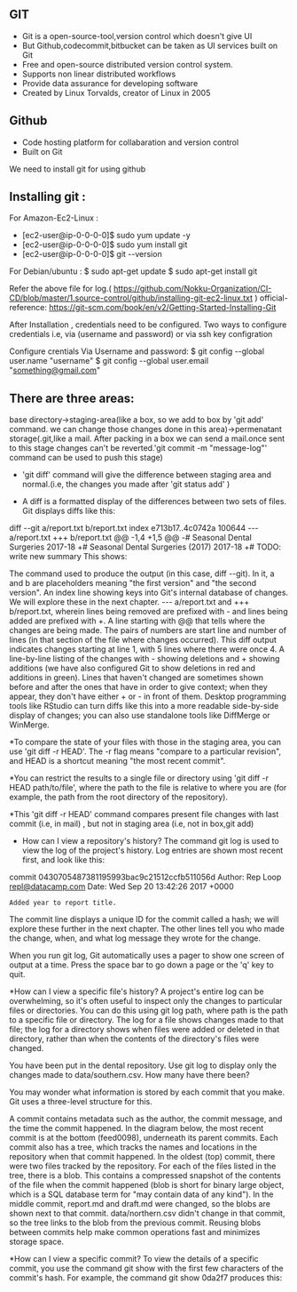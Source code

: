 ## GIT
- Git is a open-source-tool,version control which doesn't give UI
- But Github,codecommit,bitbucket can be taken as UI services built on Git
- Free and open-source distributed version control system.
- Supports non linear distributed workflows
- Provide data assurance for developing software
- Created by Linux Torvalds, creator of Linux in 2005

## Github
- Code hosting platform for collabaration and version control
- Built on Git

We need to install git for using github
## Installing git :
For Amazon-Ec2-Linux :
- [ec2-user@ip-0-0-0-0]$ sudo yum update -y
- [ec2-user@ip-0-0-0-0]$ sudo yum install git
- [ec2-user@ip-0-0-0-0]$ git --version

For Debian/ubuntu :
$ sudo apt-get update
$ sudo apt-get install git

Refer the above file for log.( https://github.com/Nokku-Organization/CI-CD/blob/master/1.source-control/github/installing-git-ec2-linux.txt )
official-reference: https://git-scm.com/book/en/v2/Getting-Started-Installing-Git


After Installation , credentials need to be configured.
Two ways to configure credentials i.e, via (username and password) or via ssh key configration

Configure crentials Via Username and password:
$ git config --global user.name "username"
$ git config --global user.email "something@gmail.com"


## There are three areas:
 base directory->staging-area(like a box, so we add to box by 'git add' command. we can change those changes done in this area)->permenatant storage(.git,like 
 a mail. After packing in a box we can send a mail.once sent to this stage changes can't be reverted.'git commit -m "message-log"' command can be used to push 
 this stage)
 
- 'git diff' command will give the difference between staging area and normal.(i.e, the changes you made after 'git status add' )

- A diff is a formatted display of the differences between two sets of files. Git displays diffs like this:

diff --git a/report.txt b/report.txt
index e713b17..4c0742a 100644
--- a/report.txt
+++ b/report.txt
@@ -1,4 +1,5 @@
-# Seasonal Dental Surgeries 2017-18
+# Seasonal Dental Surgeries (2017) 2017-18
+# TODO: write new summary
This shows:

The command used to produce the output (in this case, diff --git). In it, a and b are placeholders meaning "the first version" and "the second version".
An index line showing keys into Git's internal database of changes. We will explore these in the next chapter.
--- a/report.txt and +++ b/report.txt, wherein lines being removed are prefixed with - and lines being added are prefixed with +.
A line starting with @@ that tells where the changes are being made. The pairs of numbers are start line and number of lines (in that section of the file where changes occurred). This diff output indicates changes starting at line 1, with 5 lines where there were once 4.
A line-by-line listing of the changes with - showing deletions and + showing additions (we have also configured Git to show deletions in red and additions in green). Lines that haven't changed are sometimes shown before and after the ones that have in order to give context; when they appear, they don't have either + or - in front of them.
Desktop programming tools like RStudio can turn diffs like this into a more readable side-by-side display of changes; you can also use standalone tools like DiffMerge or WinMerge.


*To compare the state of your files with those in the staging area, you can use 
 'git diff -r HEAD'. The -r flag means "compare to a particular revision", and HEAD is a shortcut meaning "the most recent commit".
 
*You can restrict the results to a single file or directory using 
 'git diff -r HEAD path/to/file', where the path to the file is relative to where you are (for example, the path from the root directory of the repository).
 
*This 'git diff -r HEAD' command compares present file changes with last commit (i.e, in mail) , but not in staging area (i.e, not in box,git add)

- How can I view a repository's history?
The command git log is used to view the log of the project's history. Log entries are shown most recent first, and look like this:

commit 0430705487381195993bac9c21512ccfb511056d
Author: Rep Loop <repl@datacamp.com>
Date:   Wed Sep 20 13:42:26 2017 +0000

    Added year to report title.
The commit line displays a unique ID for the commit called a hash; we will explore these further in the next chapter. The other lines tell you who made the change, when, and what log message they wrote for the change.

When you run git log, Git automatically uses a pager to show one screen of output at a time. Press the space bar to go down a page or the 'q' key to quit.



*How can I view a specific file's history?
A project's entire log can be overwhelming, so it's often useful to inspect only the changes to particular files or directories. You can do this using git log path, where path is the path to a specific file or directory. The log for a file shows changes made to that file; the log for a directory shows when files were added or deleted in that directory, rather than when the contents of the directory's files were changed.

You have been put in the dental repository. Use git log to display only the changes made to data/southern.csv. How many have there been?



You may wonder what information is stored by each commit that you make. Git uses a three-level structure for this.

A commit contains metadata such as the author, the commit message, and the time the commit happened. In the diagram below, the most recent commit is at the bottom (feed0098), underneath its parent commits.
Each commit also has a tree, which tracks the names and locations in the repository when that commit happened. In the oldest (top) commit, there were two files tracked by the repository.
For each of the files listed in the tree, there is a blob. This contains a compressed snapshot of the contents of the file when the commit happened (blob is short for binary large object, which is a SQL database term for "may contain data of any kind"). In the middle commit, report.md and draft.md were changed, so the blobs are shown next to that commit. data/northern.csv didn't change in that commit, so the tree links to the blob from the previous commit. Reusing blobs between commits help make common operations fast and minimizes storage space.


*How can I view a specific commit?
To view the details of a specific commit, you use the command git show with the first few characters of the commit's hash. For example, the command git show 0da2f7 produces this:



